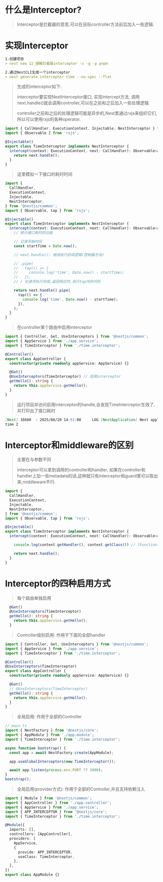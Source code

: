 # 什么是Interceptor?

> Interceptor是拦截器的意思,可以在目标controller方法前后加入一些逻辑.

# 实现Interceptor

```markdown
1.创建项目
> nest new 12_理解拦截器interceptor -s -g -p pnpm

2.通过NestCLI生成一个interceptor
> nest generate interceptor time --no-spec --flat
```

> 生成的interceptor如下:
>
> interceptor要实现NestInterceptor接口, 实现intercept方法, 调用next.handle()就会调用controller,可以在之前和之后加入一些处理逻辑.
>
> controller之前和之后的处理逻辑可能是异步的,Nest里通过rxjs来组织它们,所以可以使用rxjs的各种operator.

```ts
import { CallHandler, ExecutionContext, Injectable, NestInterceptor } from '@nestjs/common';
import { Observable } from 'rxjs';

@Injectable()
export class TimeInterceptor implements NestInterceptor {
  intercept(context: ExecutionContext, next: CallHandler): Observable<any> {
    return next.handle();
  }
}
```

>这里模拟一下接口的耗时时间

```ts
import {
  CallHandler,
  ExecutionContext,
  Injectable,
  NestInterceptor,
} from '@nestjs/common';
import { Observable, tap } from 'rxjs';

@Injectable()
export class TimeInterceptor implements NestInterceptor {
  intercept(context: ExecutionContext, next: CallHandler): Observable<any> {
    // 统计接口耗时的功能

    // 记录开始时间
    const startTime = Date.now();

    // next.handle(): 继续执行后续逻辑(控制器方法)

    // .pipe(
    //   tap(() => {
    //     console.log('time', Date.now() - startTime);
    //   }),
    // ) 在请求执行完成,返回响应时,执行tap内的代码

    return next.handle().pipe(
      tap(() => {
        console.log('time', Date.now() - startTime);
      }),
    );
  }
}
```

> 在controller某个路由中启用interceptor

```ts
import { Controller, Get, UseInterceptors } from '@nestjs/common';
import { AppService } from './app.service';
import { TimeInterceptor } from './time.interceptor';

@Controller()
export class AppController {
  constructor(private readonly appService: AppService) {}

  @Get()
  @UseInterceptors(TimeInterceptor) // 启用interceptor
  getHello(): string {
    return this.appService.getHello();
  }
}
```

> 运行项目并访问启用interceptor的handle,会发现TimeInterceptor生效了,并打印出了接口耗时

```markdown
[Nest] 16680  - 2025/08/20 14:51:00     LOG [NestApplication] Nest application successfully started +2ms
time 2
```

# Interceptor和middleware的区别

> 主要在与参数不同
>
> interceptor可以拿到调用的controller和handler, 如果在controller和handler上加一些metadata的话,这种就只有interceptor和guard里可以取出来,middleware不行.

```ts
import {
  CallHandler,
  ExecutionContext,
  Injectable,
  NestInterceptor,
} from '@nestjs/common';
import { Observable, tap } from 'rxjs';

@Injectable()
export class TimeInterceptor implements NestInterceptor {
  intercept(context: ExecutionContext, next: CallHandler): Observable<any> {

    console.log(context.getHandler(), context.getClass()) // [Function: getHello] [class AppController]

    return next.handle();
  }
}
```

# Interceptor的四种启用方式

> 每个路由单独启用

```ts
  @Get()
  @UseInterceptors(TimeInterceptor)
  getHello(): string {
    return this.appService.getHello();
  }
```

> Controller级别启用: 作用于下面的全部handler

```ts
import { Controller, Get, UseInterceptors } from '@nestjs/common';
import { AppService } from './app.service';
import { TimeInterceptor } from './time.interceptor';

@Controller()
@UseInterceptors(TimeInterceptor)
export class AppController {
  constructor(private readonly appService: AppService) {}

  @Get()
  // @UseInterceptors(TimeInterceptor)
  getHello(): string {
    return this.appService.getHello();
  }
}
```

> 全局启用: 作用于全部的Controller

```ts
// main.ts
import { NestFactory } from '@nestjs/core';
import { AppModule } from './app.module';
import { TimeInterceptor } from './time.interceptor';

async function bootstrap() {
  const app = await NestFactory.create(AppModule);

  app.useGlobalInterceptors(new TimeInterceptor());

  await app.listen(process.env.PORT ?? 3000);
}
bootstrap();
```

> 全局启用(provider方式): 作用于全部的Controller,并且支持依赖注入

```ts
import { Module } from '@nestjs/common';
import { AppController } from './app.controller';
import { AppService } from './app.service';
import { APP_INTERCEPTOR } from '@nestjs/core';
import { TimeInterceptor } from './time.interceptor';

@Module({
  imports: [],
  controllers: [AppController],
  providers: [
    AppService,
    {
      provide: APP_INTERCEPTOR,
      useClass: TimeInterceptor,
    },
  ],
})
export class AppModule {}
```

